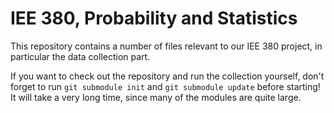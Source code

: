 # IEE 380, Probability and Statistics

This repository contains a number of files relevant to our IEE 380
project, in particular the data collection part.

If you want to check out the repository and run the collection yourself,
don't forget to run `git submodule init` and `git submodule update`
before starting! It will take a very long time, since many of the modules
are quite large.
